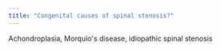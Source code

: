```yaml
---
title: "Congenital causes of spinal stenosis?"
---
```

Achondroplasia, Morquio's disease, idiopathic spinal stenosis

